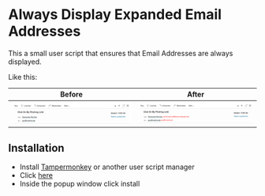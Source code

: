 # Always Display Expanded Email Addresses

This a small user script that ensures
that Email Addresses are always displayed.

Like this:

| Before                       | After                      |
|------------------------------|----------------------------|
| ![before](images/before.png) | ![after](images/after.png) |

## Installation

- Install [Tampermonkey](https://tampermonkey.net/) or another user script manager
- Click [here](https://github.com/Paulomart/t-online_always_expand_addressess/raw/master/t-online_always-expand_addresses.user.js)
- Inside the popup window click install
